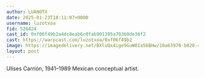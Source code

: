```yaml
---
author: LUANOTX
date: 2025-01-23T18:11:07+0000
username: luzotxoa
fid: 526424
cast_id: 0xf06f49b2a4dc8eab6c0fab901395a70360de36f2
cast: https://warpcast.com/luzotxoa/0xf06f49b2
image: https://imagedelivery.net/BXluQx4ige9GuW0Ia56BHw/10a63970-b020-415b-f7b7-a57a047d1b00/original
layout: post
---
```

Ulises Carrión, 1941–1989 Mexican conceptual artist.  

<img src='https://imagedelivery.net/BXluQx4ige9GuW0Ia56BHw/10a63970-b020-415b-f7b7-a57a047d1b00/original' alt='' referrerpolicy='no-referrer'/>